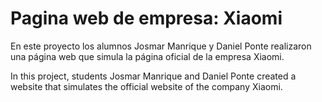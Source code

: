 # Pagina web de empresa: Xiaomi

En este proyecto los alumnos Josmar Manrique y Daniel Ponte realizaron una página web que simula la página oficial de la empresa Xiaomi.

In this project, students Josmar Manrique and Daniel Ponte created a website that simulates the official website of the company Xiaomi.
